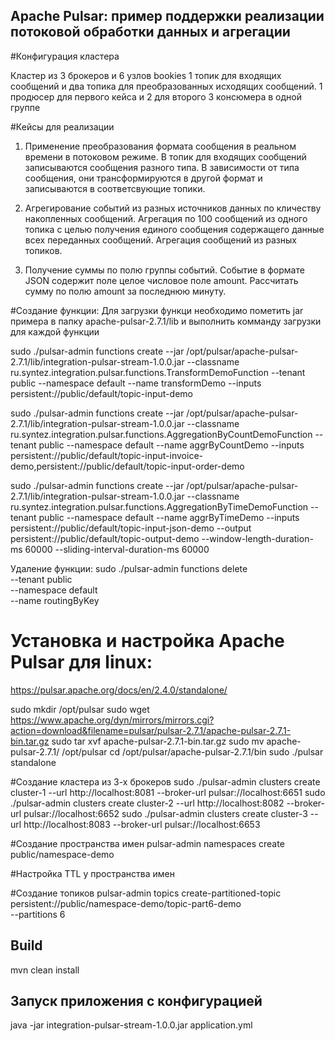 ## Apache Pulsar: пример поддержки реализации потоковой обработки данных и агрегации

#Конфигурация кластера

Кластер из 3 брокеров и 6 узлов bookies
1 топик для входящих сообщений и два топика для преобразованных исходящих сообщений.
1 продюсер для первого кейса и 2 для второго
3 консюмера в одной группе

#Кейсы для реализации 
1. Применение преобразования формата сообщения в реальном времени в потоковом режиме. 
В топик для входящих сообщений записываются сообщения разного типа. В зависимости от типа сообщения, 
они трансформируются в другой формат и записываются в соответсвующие топики.

2. Агрегирование событий из разных источников данных по кличеству накопленных сообщений.
Агрегация по 100 сообщений из одного топика с целью получения единого сообщения содержащего данные всех переданных сообщений.
Агрегация сообщений из разных топиков.

3. Получение суммы по полю группы событий.
Событие в формате JSON содержит поле целое числовое поле amount.
Рассчитать сумму по полю amount за последнюю минуту.

#Создание функции:
Для загрузки функци необходимо пометить jar примера в папку apache-pulsar-2.7.1/lib
и выполнить комманду загрузки для каждой функции

sudo ./pulsar-admin functions create --jar /opt/pulsar/apache-pulsar-2.7.1/lib/integration-pulsar-stream-1.0.0.jar --classname ru.syntez.integration.pulsar.functions.TransformDemoFunction --tenant public --namespace default --name transformDemo --inputs persistent://public/default/topic-input-demo

sudo ./pulsar-admin functions create --jar /opt/pulsar/apache-pulsar-2.7.1/lib/integration-pulsar-stream-1.0.0.jar --classname ru.syntez.integration.pulsar.functions.AggregationByCountDemoFunction --tenant public --namespace default --name aggrByCountDemo --inputs persistent://public/default/topic-input-invoice-demo,persistent://public/default/topic-input-order-demo

sudo ./pulsar-admin functions create --jar /opt/pulsar/apache-pulsar-2.7.1/lib/integration-pulsar-stream-1.0.0.jar --classname ru.syntez.integration.pulsar.functions.AggregationByTimeDemoFunction --tenant public --namespace default --name aggrByTimeDemo --inputs persistent://public/default/topic-input-json-demo --output persistent://public/default/topic-output-demo --window-length-duration-ms 60000 --sliding-interval-duration-ms 60000

Удаление функции:
sudo ./pulsar-admin functions delete \
--tenant public \
--namespace default \
--name routingByKey  

# Установка и настройка Apache Pulsar для linux:
https://pulsar.apache.org/docs/en/2.4.0/standalone/

sudo mkdir /opt/pulsar
sudo wget https://www.apache.org/dyn/mirrors/mirrors.cgi?action=download&filename=pulsar/pulsar-2.7.1/apache-pulsar-2.7.1-bin.tar.gz
sudo tar xvf apache-pulsar-2.7.1-bin.tar.gz
sudo mv apache-pulsar-2.7.1/ /opt/pulsar
cd /opt/pulsar/apache-pulsar-2.7.1/bin
sudo ./pulsar standalone

#Создание кластера из 3-х брокеров
sudo ./pulsar-admin clusters create cluster-1 --url http://localhost:8081 --broker-url pulsar://localhost:6651
sudo ./pulsar-admin clusters create cluster-2 --url http://localhost:8082 --broker-url pulsar://localhost:6652
sudo ./pulsar-admin clusters create cluster-3 --url http://localhost:8083 --broker-url pulsar://localhost:6653

#Создание пространства имен
pulsar-admin namespaces create public/namespace-demo

#Настройка TTL у пространства имен

#Создание топиков
pulsar-admin topics create-partitioned-topic \
  persistent://public/namespace-demo/topic-part6-demo \
  --partitions 6
  
## Build
mvn clean install

## Запуск приложения с конфигурацией
java -jar integration-pulsar-stream-1.0.0.jar application.yml
